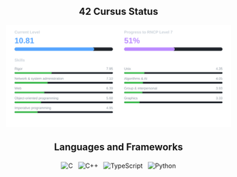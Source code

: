 <div align="center">

## 42 Cursus Status
![42 Cursus Progress](https://github.com/Supa96z/42Tracker/blob/main/progress.svg?raw=true)

## Languages and Frameworks
<p> 
  <img src="https://cdn.simpleicons.org/c/A8B9CC" alt="C" width="40" height="40" style="vertical-align:middle; margin:4px;">
  <img src="https://cdn.simpleicons.org/cplusplus/A8B9CC" alt="C++" width="40" height="40" style="vertical-align:middle; margin:4px;">
  <img src="https://cdn.simpleicons.org/typescript/A8B9CC" alt="TypeScript" width="40" height="40" style="vertical-align:middle; margin:4px;">
  <img src="https://cdn.simpleicons.org/python/A8B9CC" alt="Python" width="40" height="40" style="vertical-align:middle; margin:4px;">
</p>

</div>
